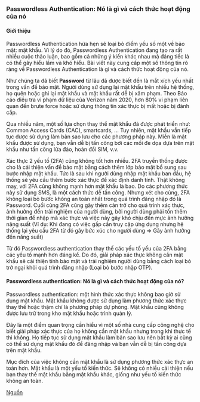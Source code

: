 ### Passwordless Authentication: Nó là gì và cách thức hoạt động của nó

#### Giới thiệu

Passwordless Authentication hứa hẹn sẽ loại bỏ điểm yếu số một về bảo mật: mật khẩu. Vì lý do đó, Passwordless Authentication đang tạo ra rất nhiều cuộc thảo luận, bao gồm cả những ý kiến ​​​​khác nhau mà đáng tiếc là có thể gây hiểu lầm và khó hiểu. Bài viết này cung cấp một số thông tin rõ ràng về Passwordless Authentication là gì và cách thức hoạt động của nó.

Như chúng ta đã biết **Password** từ lâu đã được biết đến là mắt xích yếu nhất trong vấn đề bảo mật. Người dùng sử dụng lại mật khẩu trên nhiều hệ thống, họ quên hoặc ghi lại mật khẩu và mật khẩu rất dễ bị xâm phạm. Theo Báo cáo điều tra vi phạm dữ liệu của Verizon năm 2020, hơn 80% vi phạm liên quan đến brute force hoặc sử dụng thông tin xác thực bị mất hoặc bị đánh cắp.

Qua nhiều năm, một số lựa chọn thay thể mật khẩu đã được phát triển như: Common Access Cards (CAC), smartcards, ... Tuy nhiên, mật khẩu vẫn tiếp tục được sử dụng làm bản sao lưu cho các phương pháp này. Miễn là mật khẩu được sử dụng, bạn vẫn dễ bị tấn công bởi các mối đe dọa dựa trên mật khẩu như tấn công lừa đảo, hoán đổi SIM, v.v.

Xác thực 2 yếu tố (2FA) cũng không tốt hơn nhiều. 2FA truyền thống được cho là cải thiện vấn đề bảo mật bằng cách thêm lớp bảo mật bổ sung sau bước nhập mật khẩu. Tức là sau khi người dùng nhập mật khẩu ban đầu, hệ thống sẽ yêu cầu thêm bước xác thực để xác định danh tính. Thật không may, với 2FA cũng không mạnh hơn mật khẩu là bao. Do các phương thức này sử dụng SMS, là một cách thức dễ tấn công. Nhưng xét cho cùng, 2FA không loại bỏ bước không an toàn nhất trong quá trình đăng nhập đó là Password. Cuối cùng 2FA cũng gây thêm cản trở cho quá trình xác thực, ảnh hưởng đến trải nghiệm của người dùng, bởi người dùng phải tốn thêm thời gian để nhập mã xác thực và việc này gây khó chịu đến mực ảnh hưởng năng suất (Ví dụ: Khi đang có việc gấp cần truy cập ứng dụng nhưng hệ thống lại yêu cầu 2FA từ đó gây bức xúc cho người dùng => Gây ảnh hưởng đến năng suất)

Từ đó Passwordless authentication thay thế các yếu tố yếu của 2FA bằng các yếu tố mạnh hơn đáng kể. Do đó, giải pháp xác thực không cần mật khẩu sẽ cải thiện tính bảo mật và trải nghiệm người dùng bằng cách loại bỏ trở ngại khỏi quá trình đăng nhập (Loại bỏ bước nhập OTP).

#### Passwordless authentication: Nó là gì và cách thức hoạt động của nó?

Passwordless authentication: một hình thức xác thực không bao giờ sử dụng mật khẩu. Mật khẩu không được sử dụng làm phương thức xác thực thay thế hoặc thậm chí là phương pháp dự phòng. Mật khẩu cũng không được lưu trữ trong kho mật khẩu hoặc trình quản lý.

Đây là một điểm quan trọng cần hiểu vì một số nhà cung cấp công nghệ cho biết giải pháp xác thực của họ không cần mật khẩu nhưng trong khi thực tế thì không. Họ tiếp tục sử dụng mật khẩu làm bản sao lưu nên bất kỳ ai cũng có thể sử dụng mật khẩu đó để đăng nhập và bạn vẫn dễ bị tấn công dựa trên mật khẩu.

Mục đích của việc không cần mật khẩu là sử dụng phương thức xác thực an toàn hơn. Mật khẩu là một yếu tố kiến ​​thức. Sẽ không có nhiều cải thiện nếu bạn thay thế mật khẩu bằng mật khẩu khác, giống như yếu tố kiến ​​​​thức không an toàn.


[Nguồn](https://www.beyondidentity.com/resources/passwordless-authentication)
